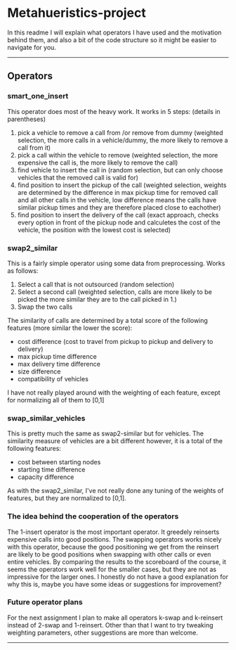 # Metahueristics-project
In this readme I will explain what operators I have used and the motivation behind them, and also a bit of the code structure so it might be easier to navigate for you.

------

## Operators
### smart_one_insert
This operator does most of the heavy work. It works in 5 steps: (details in parentheses)
1. pick a vehicle to remove a call from /or remove from dummy (weighted selection, the more calls in a vehicle/dummy, the more likely to remove a call from it)
2. pick a call within the vehicle to remove (weighted selection, the more expensive the call is, the more likely to remove the call)
3. find vehicle to insert the call in (random selection, but can only choose vehicles that the removed call is valid for)
4. find position to insert the pickup of the call (weighted selection, weights are determined by the difference in max
pickup time for removed call and all other calls in the vehicle, low difference means the calls have similar pickup times and they are therefore placed close to eachother)
5. find position to insert the delivery of the call (exact approach, checks every option in front of the pickup node and calculetes the cost of the vehicle, the position with the lowest cost is selected)

### swap2_similar
This is a fairly simple operator using some data from preprocessing. Works as follows:
1. Select a call that is not outsourced (random selection)
2. Select a second call (weighted selection, calls are more likely to be picked the more similar they are to the call picked in 1.)
3. Swap the two calls 

The similarity of calls are determined by a total score of the following features (more similar the lower the score):

* cost difference (cost to travel from pickup to pickup and delivery to delivery)
* max pickup time difference
* max delivery time difference
* size difference
* compatibility of vehicles

I have not really played around with the weighting of each feature, except for normalizing all of them to [0,1]

### swap_similar_vehicles
This is pretty much the same as swap2-similar but for vehicles. The similarity measure of vehicles are a bit different however, it is a total of the following features:
* cost between starting nodes
* starting time difference
* capacity difference

As with the swap2_similar, I've not really done any tuning of the weights of features, but they are normalized to [0,1].

### The idea behind the cooperation of the operators
The 1-insert operator is the most important operator. It greedely reinserts expensive calls into good positions. 
The swapping operators works nicely with this operator, because the good positioning we get from the reinsert are likely to be good positions when swapping with other
calls or even entire vehicles. By comparing the results to the scoreboard of the course, it seems the operators work well for the smaller cases, but they are not as
impressive for the larger ones. I honestly do not have a good explanation for why this is, maybe you have some ideas or suggestions for improvement?

### Future operator plans

For the next assignment I plan to make all operators k-swap and k-reinsert instead of 2-swap and 1-reinsert. Other than that I want to try 
tweaking weighting parameters, other suggestions are more than welcome. 

----------
